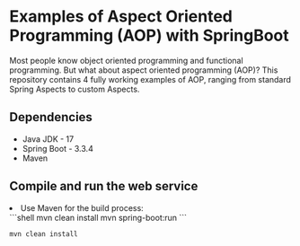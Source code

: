 # Examples of Aspect Oriented Programming (AOP) with SpringBoot

Most people know object oriented programming and functional programming. But what about aspect oriented programming (AOP)?
This repository contains 4 fully working examples of AOP, ranging from standard Spring Aspects to custom Aspects.

## Dependencies
<ul><li>Java JDK - 17</li>
<li>Spring Boot - 3.3.4</li>
<li>Maven</li>
</ul>

## Compile and run the web service
<li>Use Maven for the build process:</li>
```shell
mvn clean install
mvn spring-boot:run
```

```shell
mvn clean install
```



